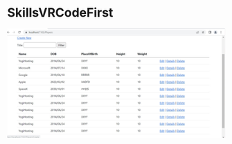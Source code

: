# SkillsVRCodeFirst
![Test Imag 8](https://github.com/mosesnova/SkillsVRCodeFirst/blob/master/SVR.jpg)
